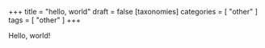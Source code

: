+++
title = "hello, world"
draft = false
[taxonomies]
	categories = [ "other" ]
	tags = [ "other" ]
+++

Hello, world!
